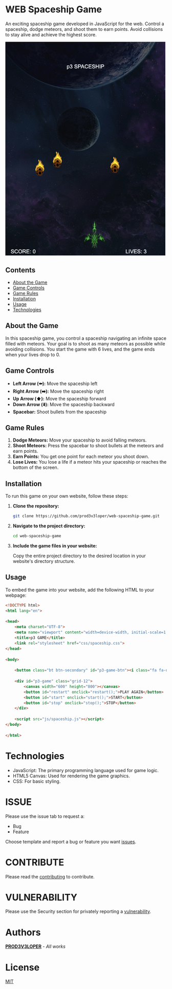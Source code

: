 # WEB Spaceship Game

An exciting spaceship game developed in JavaScript for the web. Control a spaceship, dodge meteors, and shoot them to earn points. Avoid collisions to stay alive and achieve the highest score.

<img src=".github/img/web-spaceship-game.png" width="500">

## Contents
- [About the Game](#about-the-game)
- [Game Controls](#game-controls)
- [Game Rules](#game-rules)
- [Installation](#installation)
- [Usage](#usage)
- [Technologies](#technologies)

## About the Game
In this spaceship game, you control a spaceship navigating an infinite space filled with meteors. Your goal is to shoot as many meteors as possible while avoiding collisions. You start the game with 6 lives, and the game ends when your lives drop to 0.

## Game Controls
- **Left Arrow (⬅️):** Move the spaceship left
- **Right Arrow (➡️):** Move the spaceship right
- **Up Arrow (⬆️):** Move the spaceship forward
- **Down Arrow (⬇️):** Move the spaceship backward
- **Spacebar:** Shoot bullets from the spaceship

## Game Rules
1. **Dodge Meteors:** Move your spaceship to avoid falling meteors.
2. **Shoot Meteors:** Press the spacebar to shoot bullets at the meteors and earn points.
3. **Earn Points:** You get one point for each meteor you shoot down.
4. **Lose Lives:** You lose a life if a meteor hits your spaceship or reaches the bottom of the screen.

## Installation
To run this game on your own website, follow these steps:

1. **Clone the repository:**
    ```sh
    git clone https://github.com/prod3v3loper/web-spaceship-game.git
    ```
2. **Navigate to the project directory:**
    ```sh
    cd web-spaceship-game
    ```
3. **Include the game files in your website:**

   Copy the entire project directory to the desired location in your website's directory structure.

## Usage
To embed the game into your website, add the following HTML to your webpage:

```html
<!DOCTYPE html>
<html lang="en">

<head>
    <meta charset="UTF-8">
    <meta name="viewport" content="width=device-width, initial-scale=1.0">
    <title>p3 GAME</title>
    <link rel="stylesheet" href="css/spaceship.css">
</head>

<body>

    <button class="bt btn-secondary" id="p3-game-btn"><i class="fa fa-dice"></i>START GAME</button>

    <div id="p3-game" class="grid-12">
        <canvas width="600" height="800"></canvas>
        <button id="restart" onclick="restart();">PLAY AGAIN</button>
        <button id="start" onclick="start();">START</button>
        <button id="stop" onclick="stop();">STOP</button>
    </div>

    <script src="js/spaceship.js"></script>
</body>

</html>
```

# Technologies

- JavaScript: The primary programming language used for game logic.
- HTML5 Canvas: Used for rendering the game graphics.
- CSS: For basic styling.

# ISSUE

Please use the issue tab to request a:

* Bug
* Feature

Choose template and report a bug or feature you want [issues](https://github.com/prod3v3loper/web-spaceship-game/issues).

# CONTRIBUTE

Please read the [contributing](https://github.com/prod3v3loper/web-spaceship-game/blob/master/.github/CONTRIBUTING.md) to contribute.

# VULNERABILITY

Please use the Security section for privately reporting a [vulnerability](https://github.com/prod3v3loper/web-spaceship-game/security).

# Authors

**[PROD3V3LOPER](https://www.prod3v3loper.com)** - _All works_

# License

[MIT](https://github.com/prod3v3loper/web-spaceship-game/blob/master/LICENSE)